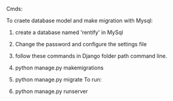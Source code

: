 Cmds:


To craete database model and make migration with Mysql:

1. create a database named 'rentify' in MySql 
2. Change the password and configure the settings file
3. follow these commands in Django folder path command line.


1. python manage.py makemigrations
2. python manage.py migrate
To run:
3. python manage.py runserver